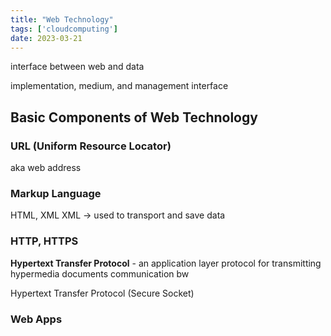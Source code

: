 ```yaml
---
title: "Web Technology"
tags: ['cloudcomputing']
date: 2023-03-21
---
```



interface between web and data

implementation, medium, and management interface 

## Basic Components of Web Technology 
### URL (Uniform Resource Locator)
aka web address 

### Markup Language 
HTML, XML 
XML -> used to transport and save data

### HTTP, HTTPS 
**Hypertext Transfer Protocol** - an application layer protocol for transmitting hypermedia documents 
communication bw 

Hypertext Transfer Protocol (Secure Socket)

### Web Apps
